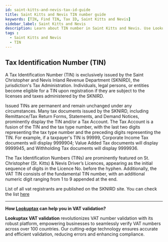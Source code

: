 ```yaml
---
id: saint-kitts-and-nevis-tax-id-guide
title: Saint Kitts and Nevis TIN number guide
keywords: [TIN, Find TIN, Tax ID, Saint Kitts and Nevis]
sidebar_label: Saint Kitts and Nevis
description: Learn about TIN number in Saint Kitts and Nevis. Use Lookuptax for hassle-free tax id validation in Saint Kitts and Nevis and other 100+ countries
tags : 
  - Saint Kitts and Nevis
  - TIN
---
```


## Tax Identification Number (TIN)
A Tax Identification Number (TIN) is exclusively issued by the Saint Christopher and Nevis Inland Revenue Department (SKNIRD), the jurisdiction's Tax Administration. Individuals, legal persons, or entities become eligible for a TIN upon registration if they are subject to the licenses and taxes administered by the SKNIRD.

Issued TINs are permanent and remain unchanged under any circumstances. Many tax documents issued by the SKNIRD, including Remittance/Tax Return Forms, Statements, and Demand Notices, prominently display the TIN and/or a Tax Account. The Tax Account is a fusion of the TIN and the tax type number, with the last two digits representing the tax type number and the preceding digits representing the TIN. For example, if a taxpayer's TIN is 99999, Corporate Income Tax documents will display 9999904; Value Added Tax documents will display 9999945, and Withholding Tax documents will display 9999936.

The Tax Identification Numbers (TINs) are prominently featured on St. Christopher (St. Kitts) & Nevis Driver’s Licences, appearing as the initial sequence of digits in the Licence No. before the hyphen. Additionally, the VAT TIN consists of the fundamental TIN number, with an additional numeric digit ranging from 1 to 9 appended at the end.


List of all vat registrants are published on the SKNIRD site. You can check the list [here](https://www.sknird.com/value-added-tax-vat/#oi-global-tabs-container|3)

----
**How [Lookuptax](https://lookuptax.com/) can help you in VAT validation?**

**Lookuptax VAT validation** revolutionizes VAT number validation with its robust platform, empowering businesses to seamlessly verify VAT numbers across over 100 countries. Our cutting-edge technology ensures accurate and efficient validation, reducing errors and enhancing compliance.